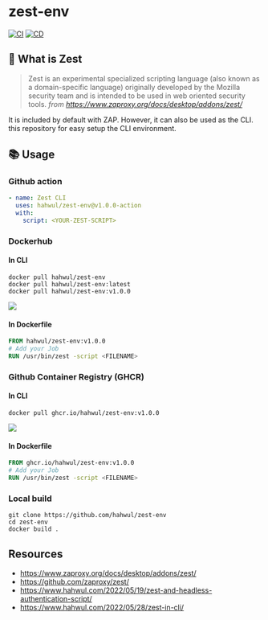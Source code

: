 # zest-env
[![CI](https://github.com/hahwul/zest-env/actions/workflows/docker.yml/badge.svg)](https://github.com/hahwul/zest-env/actions/workflows/docker.yml)
[![CD](https://github.com/hahwul/zest-env/actions/workflows/docker-publish.yml/badge.svg)](https://github.com/hahwul/zest-env/actions/workflows/docker-publish.yml)

## 🤔 What is Zest
> Zest is an experimental specialized scripting language (also known as a domain-specific language) originally developed by the Mozilla security team and is intended to be used in web oriented security tools.
*from https://www.zaproxy.org/docs/desktop/addons/zest/*

It is included by default with ZAP. However, it can also be used as the CLI. this repository for easy setup the CLI environment.

## 📚 Usage
### Github action
```yaml
- name: Zest CLI
  uses: hahwul/zest-env@v1.0.0-action
  with:
    script: <YOUR-ZEST-SCRIPT>
```

### Dockerhub
#### In CLI
```
docker pull hahwul/zest-env
docker pull hahwul/zest-env:latest
docker pull hahwul/zest-env:v1.0.0
```
![](https://user-images.githubusercontent.com/13212227/170864242-bebfa421-21cc-4f27-8077-230fdfe47202.png)

#### In Dockerfile
```dockerfile
FROM hahwul/zest-env:v1.0.0
# Add your Job
RUN /usr/bin/zest -script <FILENAME>
```

### Github Container Registry (GHCR)
#### In CLI
```
docker pull ghcr.io/hahwul/zest-env:v1.0.0
```
![](https://user-images.githubusercontent.com/13212227/170864338-f557b07c-9dc0-4500-84b4-13a86c5411da.png)

#### In Dockerfile
```dockerfile
FROM ghcr.io/hahwul/zest-env:v1.0.0
# Add your Job
RUN /usr/bin/zest -script <FILENAME>
```

### Local build
```
git clone https://github.com/hahwul/zest-env
cd zest-env
docker build .
```

## Resources
- https://www.zaproxy.org/docs/desktop/addons/zest/
- https://github.com/zaproxy/zest/
- https://www.hahwul.com/2022/05/19/zest-and-headless-authentication-script/
- https://www.hahwul.com/2022/05/28/zest-in-cli/
